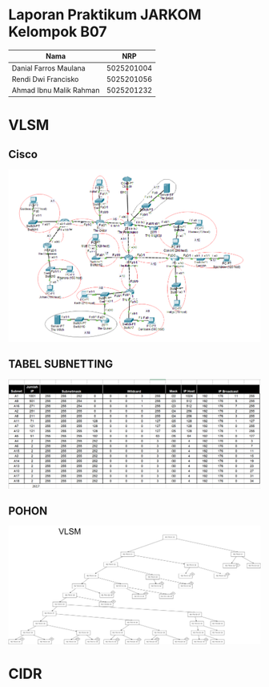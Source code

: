 # Laporan Praktikum JARKOM Kelompok B07 #

| Nama                      | NRP           |
| ------------------------- | ------------- |
| Danial Farros Maulana     | 5025201004    |
| Rendi Dwi Francisko       | 5025201056    |
| Ahmad Ibnu Malik Rahman   | 5025201232    |


# VLSM
## Cisco
![cisco](image/vlsmcisco.png)

## TABEL SUBNETTING
![subnetting](image/subnetting.png)
## POHON
![pohon](image/pohon.png)


# CIDR